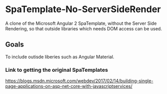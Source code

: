 # SpaTemplate-No-ServerSideRender
A clone of the Microsoft Angular 2 SpaTemplate, without the Server Side Rendering, so that outside libraries which needs DOM access can be used.

## Goals
To include outisde liberies such as Angular Material.

### Link to getting the original SpaTemplates
https://blogs.msdn.microsoft.com/webdev/2017/02/14/building-single-page-applications-on-asp-net-core-with-javascriptservices/
